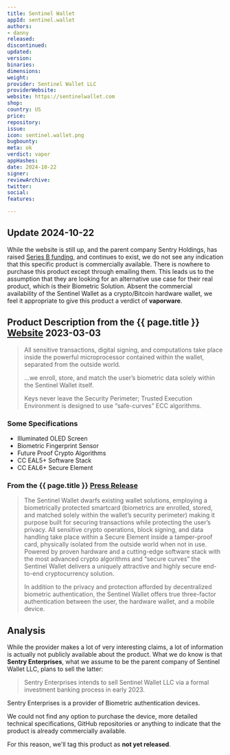 ```yaml
---
title: Sentinel Wallet
appId: sentinel.wallet
authors:
- danny
released: 
discontinued: 
updated: 
version: 
binaries: 
dimensions: 
weight: 
provider: Sentinel Wallet LLC
providerWebsite: 
website: https://sentinelwallet.com
shop: 
country: US
price: 
repository: 
issue: 
icon: sentinel.wallet.png
bugbounty: 
meta: ok
verdict: vapor
appHashes: 
date: 2024-10-22
signer: 
reviewArchive: 
twitter: 
social: 
features: 

---
```


## Update 2024-10-22

While the website is still up, and the parent company Sentry Holdings, has raised [Series B funding](https://www.crunchbase.com/organization/blustor), and continues to exist, we do not see any indication that this specific product is commercially available. There is nowhere to purchase this product except through emailing them. This leads us to the assumption that they are looking for an alternative use case for their real product, which is their Biometric Solution. Absent the commercial availability of the Sentinel Wallet as a crypto/Bitcoin hardware wallet, we feel it appropriate to give this product a verdict of **vaporware**. 

## Product Description from the {{ page.title }} [Website](https://sentinelwallet.com/) 2023-03-03

> All sensitive transactions, digital signing, and computations take place inside the powerful microprocessor contained within the wallet, separated from the outside world.
> 
> ...we enroll, store, and match the user’s biometric data solely within the Sentinel Wallet itself.
> 
> Keys never leave the Security Perimeter; Trusted Execution Environment is designed to use “safe-curves” ECC algorithms.

### Some Specifications 

- Illuminated OLED Screen
- Biometric Fingerprint Sensor
- Future Proof Crypto Algorithms
- CC EAL5+ Software Stack
- CC EAL6+ Secure Element

### From the {{ page.title }} [Press Release](https://sentinelwallet.com/sentry-enterprises-announces-the-worlds-first-security-lab-certified-biometric-cold-storage-crypto-wallet/)

> The Sentinel Wallet dwarfs existing wallet solutions, employing a biometrically protected smartcard (biometrics are enrolled, stored, and matched solely within the wallet’s security perimeter) making it purpose built for securing transactions while protecting the user’s privacy. All sensitive crypto operations, block signing, and data handling take place within a Secure Element inside a tamper-proof card, physically isolated from the outside world when not in use. Powered by proven hardware and a cutting-edge software stack with the most advanced crypto algorithms and “secure curves” the Sentinel Wallet delivers a uniquely attractive and highly secure end-to-end cryptocurrency solution.
> 
> In addition to the privacy and protection afforded by decentralized biometric authentication, the Sentinel Wallet offers true three-factor authentication between the user, the hardware wallet, and a mobile device.

## Analysis 

While the provider makes a lot of very interesting claims, a lot of information is actually not publicly available about the product. What we do know is that **Sentry Enterprises**, what we assume to be the parent company of Sentinel Wallet LLC, plans to sell the latter: 

> Sentry Enterprises intends to sell Sentinel Wallet LLC via a formal investment banking process in early 2023.  

Sentry Enterprises is a provider of Biometric authentication devices. 

We could not find any option to purchase the device, more detailed technical specifications, GitHub repositories or anything to indicate that the product is already commercially available. 

For this reason, we'll tag this product as **not yet released**.


